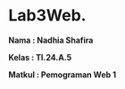 # Lab3Web.

**Nama      : Nadhia Shafira**

**Kelas     : TI.24.A.5** 

**Matkul    : Pemograman Web 1**

